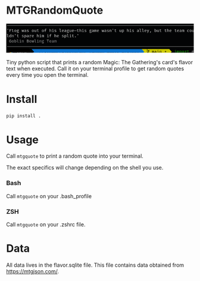 # MTGRandomQuote

![Sample image](mtg.png)

Tiny python script that prints a random Magic: The Gathering's card's flavor text when executed.
Call it on your terminal profile to get random quotes every time you open the terminal.


# Install
`pip install .`

# Usage
Call `mtgquote` to print a random quote into your terminal.

The exact specifics will change depending on the shell you use.

### Bash
Call `mtgquote` on your .bash_profile

### ZSH
Call `mtgquote` on your .zshrc file.

# Data
All data lives in the flavor.sqlite file. This file contains data obtained from https://mtgjson.com/.

